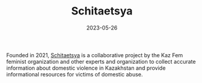 ﻿---
title: "Schitaetsya"
linkTitle: "Schitaetsya"
contributor: ["Aizada Arystanbek"]
created: 2022-07-27
countries: ["Kazakhstan"]
category: ["Local NGO"]
tags: ["gender NGO", "gender-based violence", "health", "politics"]
date_start: [2021]
date_end: []
data_type: ["quantitative", "statistics", "qualitative", "narratives", "testimonies"] 
language: ["Russian"]
date: 2023-05-26
description: 
  Schitaetsya is a collaborative project by the Kaz Fem feminist organization and other experts and organization to collect accurate information about domestic violence in Kazakhstan and provide informational resources for victims of domestic abuse.
---

Founded in 2021, [Schitaetsya](https://schitaetsya.kz/) is a collaborative project by the Kaz Fem feminist organization and other experts and organization to collect accurate information about domestic violence in Kazakhstan and provide informational resources for victims of domestic abuse. 
